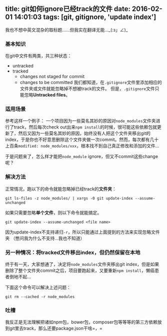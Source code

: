 title: git如何ignore已经track的文件
date: 2016-02-01 14:01:03
tags: [git, gitignore, 'update index']
---
我也不想中英文混杂的取标题……但我实在翻译无能…\_(:з」∠)\_

### 基本知识
在git中文件有两类，共三种状态：
- untracked
- tracked
  - changes not staged for commit
  - changes to be committed
我们都知道，在`.gitignore`文件里添加相应的文件夹或文件就能忽略掉不想被track的文件。
但是，`.gitignore`文件只能忽略**Untracked files**。

### 适用场景
参考这样一个例子：
一个项目因为一些莫名其妙的原因对`node_modules`文件夹进行了track，然后每次check out出来`npm install`的时候，很可能这些依赖包就更新了，然后又因为一些莫名其妙的原因，始终没有人把这个文件夹移出git的index，于是你也不好意思删除这个文件夹做一次commit。然而，每次都有几十上百条`modified: node_modules/xxx`，根本找不到自己真正修改和添加的文件…

于是问题来了，怎么样才能把`node_module` ignore，但又不commit这些change呢？

### 解决方法
正常情况，跑以下的命令就能忽略掉已经track的**文件夹**：
```
git ls-files -z node_modules/ | xargs -0 git update-index --assume-unchanged
```

如果只需要忽略**单个文件**，则以下命令就能搞定。
```
git update-index --assume-unchanged <file name>
```

因为update-index不支持递归`-r`，所以只能通过上面提到的方法来实现忽略文件夹
（憋问我为什么不支持…我也不知道）

### 另一种情况：将tracked文件移出index，但仍然保留在本地
终于有一天，大家想通了，决定将`node_modules`文件夹移出git index，但是如果删除了整个文件夹commit之后，项目要跑起来，又要重新`npm install`，懒癌患者倒地不起…

下面这个命令可以解决上述问题：
```
git rm --cached -r node_modules
```

### 吐槽
我反正是无法理解把诸如npm包，bower包，composer包等等等的第三方依赖放到git里去track，那么还要package.json干啥=，=
